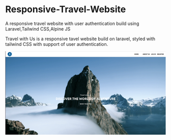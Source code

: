 # Responsive-Travel-Website
A responsive travel website with user authentication  build using Laravel,Tailwind CSS,Alpine JS

Travel with Us is a responsive tavel website build on laravel, styled with tailwind CSS with support of user authentication.

<p align="center">
  <img src="travel/public/images/screenshots/screen1.png" alt="GitHub Logo">
</p>
